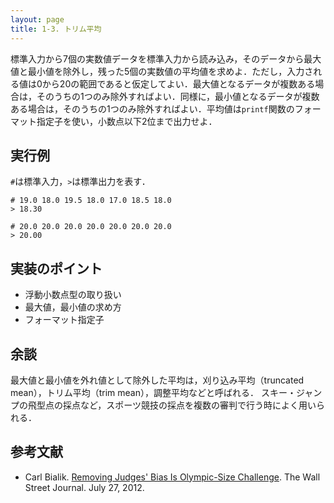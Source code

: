 ```yaml
---
layout: page
title: 1-3. トリム平均
---
```


標準入力から7個の実数値データを標準入力から読み込み，そのデータから最大値と最小値を除外し，残った5個の実数値の平均値を求めよ．ただし，入力される値は$0$から$20$の範囲であると仮定してよい．最大値となるデータが複数ある場合は，そのうちの1つのみ除外すればよい．同様に，最小値となるデータが複数ある場合は，そのうちの1つのみ除外すればよい．平均値は`printf`関数のフォーマット指定子を使い，小数点以下2位まで出力せよ．

## 実行例
`#`は標準入力，`>`は標準出力を表す．

```
# 19.0 18.0 19.5 18.0 17.0 18.5 18.0
> 18.30
```

```
# 20.0 20.0 20.0 20.0 20.0 20.0 20.0
> 20.00
```

## 実装のポイント
+ 浮動小数点型の取り扱い
+ 最大値，最小値の求め方
+ フォーマット指定子

## 余談

最大値と最小値を外れ値として除外した平均は，刈り込み平均（truncated mean），トリム平均（trim mean），調整平均などと呼ばれる．
スキー・ジャンプの飛型点の採点など，スポーツ競技の採点を複数の審判で行う時によく用いられる．

## 参考文献

+ Carl Bialik. [Removing Judges' Bias Is Olympic-Size Challenge](http://www.wsj.com/news/articles/SB10000872396390443477104577551253521597214). The Wall Street Journal. July 27, 2012.